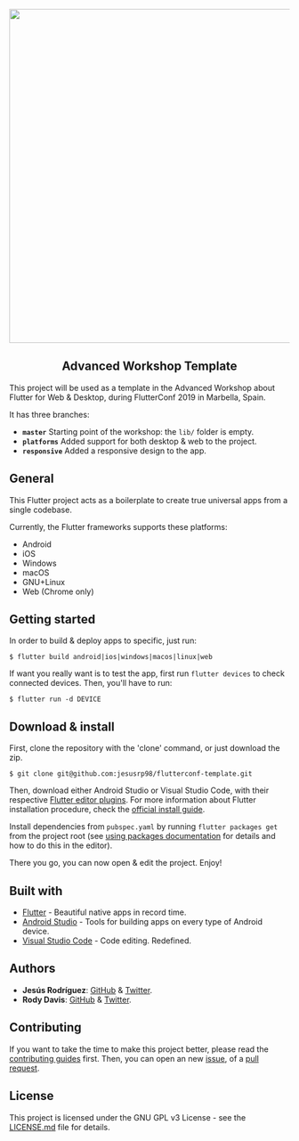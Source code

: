 
<p align="center">
  <img src="https://i.ibb.co/DpTw3QR/Flutter-Conf-logo.png" width="600">
</p>
<h2 align="center">Advanced Workshop Template</h2>

This project will be used as a template in the Advanced Workshop about Flutter for Web & Desktop, during FlutterConf 2019 in Marbella, Spain.

It has three branches:

* **`master`** Starting point of the workshop: the `lib/` folder is empty.
* **`platforms`** Added support for both desktop & web to the project.
* **`responsive`** Added a responsive design to the app.

## General

This Flutter project acts as a boilerplate to create true universal apps from a single codebase.

Currently, the Flutter frameworks supports these platforms:
* Android
* iOS
* Windows
* macOS
* GNU+Linux
* Web (Chrome only)

## Getting started

In order to build & deploy apps to specific, just run:

```
$ flutter build android|ios|windows|macos|linux|web
```

If want you really want is to test the app, first run `flutter devices` to check connected devices. Then, you'll have to run:

```
$ flutter run -d DEVICE
```

## Download & install
First, clone the repository with the 'clone' command, or just download the zip.

```
$ git clone git@github.com:jesusrp98/flutterconf-template.git
```

Then, download either Android Studio or Visual Studio Code, with their respective [Flutter editor plugins](https://flutter.io/get-started/editor/). For more information about Flutter installation procedure, check the [official install guide](https://flutter.io/get-started/install/).

Install dependencies from `pubspec.yaml` by running `flutter packages get` from the project root (see [using packages documentation](https://flutter.io/using-packages/#adding-a-package-dependency-to-an-app) for details and how to do this in the editor).

There you go, you can now open & edit the project. Enjoy!

## Built with
* [Flutter](https://flutter.dev/) - Beautiful native apps in record time.
* [Android Studio](https://developer.android.com/studio/index.html/) - Tools for building apps on every type of Android device.
* [Visual Studio Code](https://code.visualstudio.com/) - Code editing. Redefined.


## Authors
* **Jesús Rodríguez**: [GitHub](https://github.com/jesusrp98) & [Twitter](https://twitter.com/jesusrp98).
* **Rody Davis**: [GitHub](https://github.com/AppleEducate) & [Twitter](https://twitter.com/rodydavis).

## Contributing
If you want to take the time to make this project better, please read the [contributing guides](https://github.com/jesusrp98/flutter-everywhere/blob/master/CONTRIBUTING.md) first. Then, you can open an new [issue](https://github.com/jesusrp98/flutter-everywhere/issues/new/choose), of a [pull request](https://github.com/jesusrp98/flutter-everywhere/compare).

## License
This project is licensed under the GNU GPL v3 License - see the [LICENSE.md](LICENSE.md) file for details.
